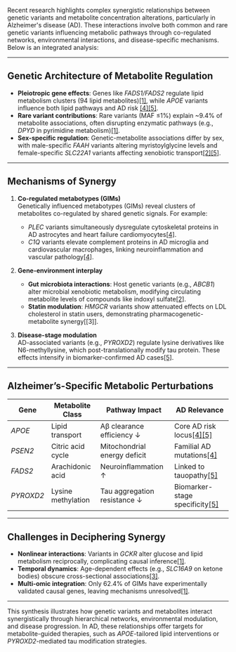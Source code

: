 
Recent research highlights complex synergistic relationships between genetic variants and metabolite concentration alterations, particularly in Alzheimer's disease (AD). These interactions involve both common and rare genetic variants influencing metabolic pathways through co-regulated networks, environmental interactions, and disease-specific mechanisms. Below is an integrated analysis:

---

## **Genetic Architecture of Metabolite Regulation**
- **Pleiotropic gene effects**: Genes like *FADS1/FADS2* regulate lipid metabolism clusters (94 lipid metabolites)[\[1\]](https://www.nature.com/articles/s41591-022-02046-0), while *APOE* variants influence both lipid pathways and AD risk [\[4\]](https://www.nature.com/articles/s41598-024-77921-6)[\[5\]](https://www.medrxiv.org/content/10.1101/2025.02.26.25322932v2.full).  
- **Rare variant contributions**: Rare variants (MAF ≤1%) explain ~9.4% of metabolite associations, often disrupting enzymatic pathways (e.g., *DPYD* in pyrimidine metabolism)[\[1\]](https://www.nature.com/articles/s41591-022-02046-0).  
- **Sex-specific regulation**: Genetic-metabolite associations differ by sex, with male-specific *FAAH* variants altering myristoylglycine levels and female-specific *SLC22A1* variants affecting xenobiotic transport[\[2\]](https://www.nature.com/articles/s42003-020-01383-5)[\[5\]](https://www.medrxiv.org/content/10.1101/2025.02.26.25322932v2.full).

---

## **Mechanisms of Synergy**
1. **Co-regulated metabotypes (GIMs)**  
   Genetically influenced metabotypes (GIMs) reveal clusters of metabolites co-regulated by shared genetic signals. For example:  
   - *PLEC* variants simultaneously dysregulate cytoskeletal proteins in AD astrocytes and heart failure cardiomyocytes[\[4\]](https://www.nature.com/articles/s41598-024-77921-6).  
   - *C1Q* variants elevate complement proteins in AD microglia and cardiovascular macrophages, linking neuroinflammation and vascular pathology[\[4\]](https://www.nature.com/articles/s41598-024-77921-6).

2. **Gene-environment interplay**  
   - **Gut microbiota interactions**: Host genetic variants (e.g., *ABCB1*) alter microbial xenobiotic metabolism, modifying circulating metabolite levels of compounds like indoxyl sulfate[\[2\]](https://www.nature.com/articles/s42003-020-01383-5).  
   - **Statin modulation**: *HMGCR* variants show attenuated effects on LDL cholesterol in statin users, demonstrating pharmacogenetic-metabolite synergy[\[3\]].

3. **Disease-stage modulation**  
   AD-associated variants (e.g., *PYROXD2*) regulate lysine derivatives like N6-methyllysine, which post-translationally modify tau protein. These effects intensify in biomarker-confirmed AD cases[\[5\]](https://www.medrxiv.org/content/10.1101/2025.02.26.25322932v2.full).

---

## **Alzheimer’s-Specific Metabolic Perturbations**
| Gene       | Metabolite Class         | Pathway Impact               | AD Relevance                  |  
|------------|--------------------------|-------------------------------|-------------------------------|  
| *APOE*     | Lipid transport          | Aβ clearance efficiency ↓    | Core AD risk locus[\[4\]](https://www.nature.com/articles/s41598-024-77921-6)[\[5\]](https://www.medrxiv.org/content/10.1101/2025.02.26.25322932v2.full)      |  
| *PSEN2*    | Citric acid cycle        | Mitochondrial energy deficit | Familial AD mutations[\[4\]](https://www.nature.com/articles/s41598-024-77921-6)      |  
| *FADS2*    | Arachidonic acid         | Neuroinflammation ↑          | Linked to tauopathy[\[5\]](https://www.medrxiv.org/content/10.1101/2025.02.26.25322932v2.full)        |  
| *PYROXD2*  | Lysine methylation       | Tau aggregation resistance ↓ | Biomarker-stage specificity[\[5\]](https://www.medrxiv.org/content/10.1101/2025.02.26.25322932v2.full)|  

---

## **Challenges in Deciphering Synergy**
- **Nonlinear interactions**: Variants in *GCKR* alter glucose and lipid metabolism reciprocally, complicating causal inference[\[1\]](https://www.nature.com/articles/s41591-022-02046-0).  
- **Temporal dynamics**: Age-dependent effects (e.g., *SLC16A9* on ketone bodies) obscure cross-sectional associations[\[3\]](https://www.nature.com/articles/s41467-019-12703-7).  
- **Multi-omic integration**: Only 62.4% of GIMs have experimentally validated causal genes, leaving mechanisms unresolved[\[1\]](https://www.nature.com/articles/s41591-022-02046-0).

---

This synthesis illustrates how genetic variants and metabolites interact synergistically through hierarchical networks, environmental modulation, and disease progression. In AD, these relationships offer targets for metabolite-guided therapies, such as *APOE*-tailored lipid interventions or *PYROXD2*-mediated tau modification strategies.
